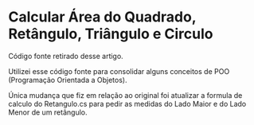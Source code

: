 # **Calcular Área do Quadrado, Retângulo, Triângulo e Circulo**

Código fonte retirado desse artigo.

Utilizei esse código fonte para consolidar alguns conceitos de POO (Programação Orientada a Objetos).

Única mudança que fiz em relação ao original foi atualizar a formula de calculo do Retangulo.cs para pedir as medidas do Lado Maior e do Lado Menor de um retângulo.